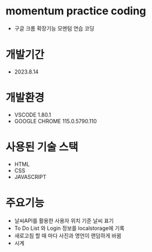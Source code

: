 # momentum practice coding
+ 구글 크롬 확장기능 모멘텀 연습 코딩
# 개발기간
+ 2023.8.14
# 개발환경
+ VSCODE 1.80.1
+ GOOGLE CHROME 115.0.5790.110
# 사용된 기술 스택
+ HTML
+ CSS
+ JAVASCRIPT
# 주요기능
+ 날씨API를 활용한 사용자 위치 기준 날씨 표기
+ To Do List 와 Login 정보를 localstorage에 기록
+ 새로고침 할 때 마다 사진과 명언이 랜덤하게 바뀜
+ 시계
